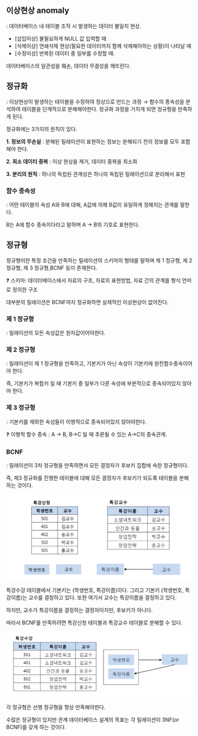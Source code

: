 ## 이상현상 anomaly

:  데이터베이스 내 테이블 조작 시 발생하는 데이터 불일치 현상. 

- [삽입이상] 불필요하게 NULL 값 입력할 때
- [삭제이상] 연쇄삭제 현상(필요한 데이터까지 함께 삭제해야하는 상황)이 나타날 때
- [수정이상] 반복된 데이터 중 일부를 수정할 때.

데이터베이스의 일관성을 훼손, 데이터 무결성을 깨뜨린다. 

## 정규화

: 이상현상이 발생하는 테이블을 수정하여 정상으로 만드는 과정 → 함수의 종속성을 분석하여 테이블을 단계적으로 분해해야한다.  정규화 과정을 거치게 되면 정규형을 만족하게 된다. 

정규화에는 3가지의 원칙이 있다.

**1. 정보의 무손실** : 분해된 릴레이션이 표현하는 정보는 분해되기 전의 정보를 모두 포함해야 한다.

**2. 최소 데이터 중복** : 이상 현상을 제거, 데이터 중복을 최소화

**3. 분리의 원칙** : 하나의 독립된 관계성은 하나의 독립된 릴레이션으로 분리해서 표현

### 함수 종속성

: 어떤 테이블의 속성 A와 B에 대해, A값에 의해 B값이 유일하게 정해지는 관계를 말한다. 

B는 A에 함수 종속이다라고 말하며 A → B의 기호로 표현한다. 

## 정규형

정규형이란 특정 조건을 만족하는 릴레이션의 스키마의 형태를 말하며 제 1 정규형, 제 2 정규형, 제 3 정규형,BCNF 등이 존재한다.

<aside>
❓ 스키마: 데이터베이스에서 자료의 구조, 자료의 표현방법, 자료 간의 관계를 형식 언어로 정의한 구조

</aside>

대부분의 릴레이션은 BCNF까지 정규화하면 실제적인 이상현상이 없어진다.

### 제 1 정규형

: 릴레이션의 모든 속성값은 원자값이어야한다. 

### 제 2 정규형

: 릴레이션이 제 1 정규형을 만족하고, 기본키가 아닌 속성이 기본키에 완전함수종속이어야 한다. 

즉, 기본키가 복합키 일 때 기본키 중 일부가 다른 속성에 부분적으로 종속되어있지 않아야 한다.

### 제 3 정규형

: 기본키를 제외한 속성들이 이행적으로 종속되어있지 않아야한다. 

<aside>
❓ 이행적 함수 종속 : A → B, B→C 일 때 추론될 수 있는 A→C의 종속관계.

</aside>

### BCNF

: 릴레이션이 3차 정규형을 만족하면서 모든 결정자가 후보키 집합에 속한 정규형이다.

즉, 제3 정규화를 진행한 테이블에 대해 모든 결정자가 후보키가 되도록 테이블을 분해하는 것이다.


![database](https://github.com/Butterfly-effect-19/Study_for_Beginner/blob/main/image/d1.png)

특강수강 테이블에서 기본키는 (학생번호, 특강이름)이다. 그리고 기본키 (학생번호, 특강이름)는 교수를 결정하고 있다. 또한 여기서 교수는 특강이름을 결정하고 있다.

하지만, 교수가 특강이름을 결정하는 결정자이지만, 후보키가 아니다.

따라서 BCNF를 만족하려면 특강신청 테이블과 특강교수 테이블로 분해할 수 있다. 


![database](https://github.com/Butterfly-effect-19/Study_for_Beginner/blob/main/image/d2.png)

각 정규형은 선행 정규형을 항상 만족해야한다. 

수많은 정규형이 있지만 관계 데이터베이스 설계의 목표는 각 릴레이션이 3NF(or BCNF)를 갖게 하는 것이다.